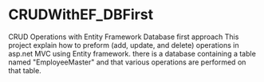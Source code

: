 # CRUDWithEF_DBFirst
CRUD Operations with Entity Framework Database first approach
This project explain how to preform (add, update, and delete) operations in asp.net MVC using Entity framework.
there is a database containing a table named "EmployeeMaster" and that various operations are performed on that table. 
